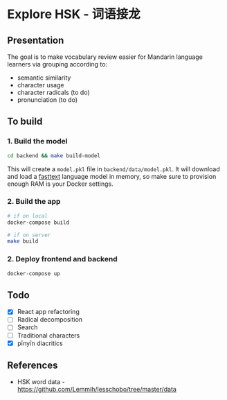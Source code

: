 # Explore HSK - 词语接龙

## Presentation

The goal is to make vocabulary review easier for Mandarin language learners via grouping according to:
- semantic similarity
- character usage
- character radicals (to do)
- pronunciation (to do)

## To build

### 1. Build the model
```bash
cd backend && make build-model
```

This will create a `model.pkl` file in `backend/data/model.pkl`.
It will download and load a [fasttext](https://fasttext.cc/) language model in memory, so make sure to provision enough RAM is your Docker settings.

### 2. Build the app
```bash
# if on local
docker-compose build

# if on server
make build
```

### 2. Deploy frontend and backend
```bash
docker-compose up
```

## Todo
- [x] React app refactoring
- [ ] Radical decomposition
- [ ] Search
- [ ] Traditional characters
- [x] pīnyīn diacritics

## References

- HSK word data - https://github.com/Lemmih/lesschobo/tree/master/data
